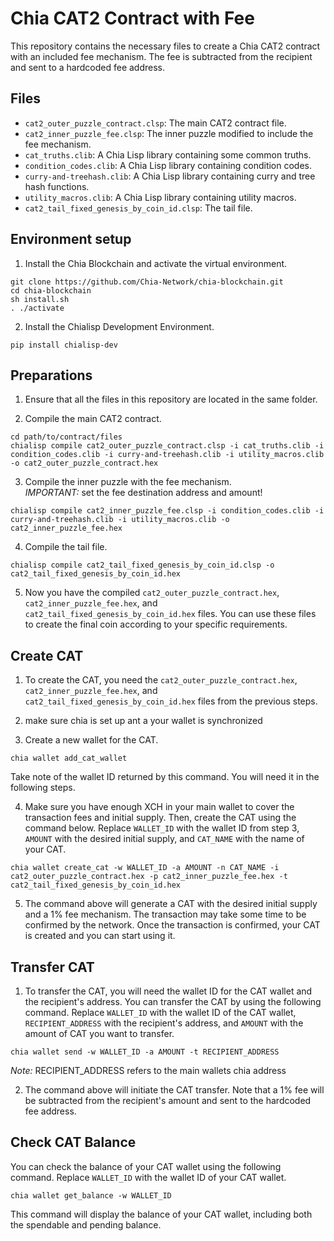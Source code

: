 # Chia CAT2 Contract with Fee
This repository contains the necessary files to create a Chia CAT2 contract with an included fee mechanism. The fee is subtracted from the recipient and sent to a hardcoded fee address.

## Files
- `cat2_outer_puzzle_contract.clsp`: The main CAT2 contract file.
- `cat2_inner_puzzle_fee.clsp`: The inner puzzle modified to include the fee mechanism.
- `cat_truths.clib`: A Chia Lisp library containing some common truths.
- `condition_codes.clib`: A Chia Lisp library containing condition codes.
- `curry-and-treehash.clib`: A Chia Lisp library containing curry and tree hash functions.
- `utility_macros.clib`: A Chia Lisp library containing utility macros.
- `cat2_tail_fixed_genesis_by_coin_id.clsp`: The tail file.

## Environment setup

1. Install the Chia Blockchain and activate the virtual environment.
```
git clone https://github.com/Chia-Network/chia-blockchain.git
cd chia-blockchain
sh install.sh
. ./activate
```

2. Install the Chialisp Development Environment.
```
pip install chialisp-dev
```

## Preparations

1. Ensure that all the files in this repository are located in the same folder.

2. Compile the main CAT2 contract.
```
cd path/to/contract/files
chialisp compile cat2_outer_puzzle_contract.clsp -i cat_truths.clib -i condition_codes.clib -i curry-and-treehash.clib -i utility_macros.clib -o cat2_outer_puzzle_contract.hex
```


3. Compile the inner puzzle with the fee mechanism.  
*IMPORTANT:* set the fee destination address and amount!
```
chialisp compile cat2_inner_puzzle_fee.clsp -i condition_codes.clib -i curry-and-treehash.clib -i utility_macros.clib -o cat2_inner_puzzle_fee.hex
```

4. Compile the tail file.
```
chialisp compile cat2_tail_fixed_genesis_by_coin_id.clsp -o cat2_tail_fixed_genesis_by_coin_id.hex
```

5. Now you have the compiled `cat2_outer_puzzle_contract.hex`, `cat2_inner_puzzle_fee.hex`, and `cat2_tail_fixed_genesis_by_coin_id.hex` files. You can use these files to create the final coin according to your specific requirements.

## Create CAT

1. To create the CAT, you need the `cat2_outer_puzzle_contract.hex`, `cat2_inner_puzzle_fee.hex`, and `cat2_tail_fixed_genesis_by_coin_id.hex` files from the previous steps.

2. make sure chia is set up ant a your wallet is synchronized

3. Create a new wallet for the CAT.
```
chia wallet add_cat_wallet
```

Take note of the wallet ID returned by this command. You will need it in the following steps.

4. Make sure you have enough XCH in your main wallet to cover the transaction fees and initial supply. Then, create the CAT using the command below. Replace `WALLET_ID` with the wallet ID from step 3, `AMOUNT` with the desired initial supply, and `CAT_NAME` with the name of your CAT.

```
chia wallet create_cat -w WALLET_ID -a AMOUNT -n CAT_NAME -i cat2_outer_puzzle_contract.hex -p cat2_inner_puzzle_fee.hex -t cat2_tail_fixed_genesis_by_coin_id.hex
``` 

5. The command above will generate a CAT with the desired initial supply and a 1% fee mechanism. The transaction may take some time to be confirmed by the network. Once the transaction is confirmed, your CAT is created and you can start using it.

## Transfer CAT

1. To transfer the CAT, you will need the wallet ID for the CAT wallet and the recipient's address. You can transfer the CAT by using the following command. Replace `WALLET_ID` with the wallet ID of the CAT wallet, `RECIPIENT_ADDRESS` with the recipient's address, and `AMOUNT` with the amount of CAT you want to transfer.

```
chia wallet send -w WALLET_ID -a AMOUNT -t RECIPIENT_ADDRESS
```  
*Note:* RECIPIENT_ADDRESS refers to the main wallets chia address

2. The command above will initiate the CAT transfer. Note that a 1% fee will be subtracted from the recipient's amount and sent to the hardcoded fee address.

## Check CAT Balance

You can check the balance of your CAT wallet using the following command. Replace `WALLET_ID` with the wallet ID of your CAT wallet.

```
chia wallet get_balance -w WALLET_ID
```

This command will display the balance of your CAT wallet, including both the spendable and pending balance.
